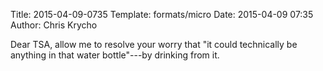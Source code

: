 Title: 2015-04-09-0735
Template: formats/micro
Date: 2015-04-09 07:35
Author: Chris Krycho

Dear TSA, allow me to resolve your worry that "it could technically be anything
in that water bottle"---by drinking from it.